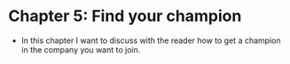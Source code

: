 # Chapter 5: Find your champion

- In this chapter I want to discuss with the reader how to get a champion in the company you want to join.
